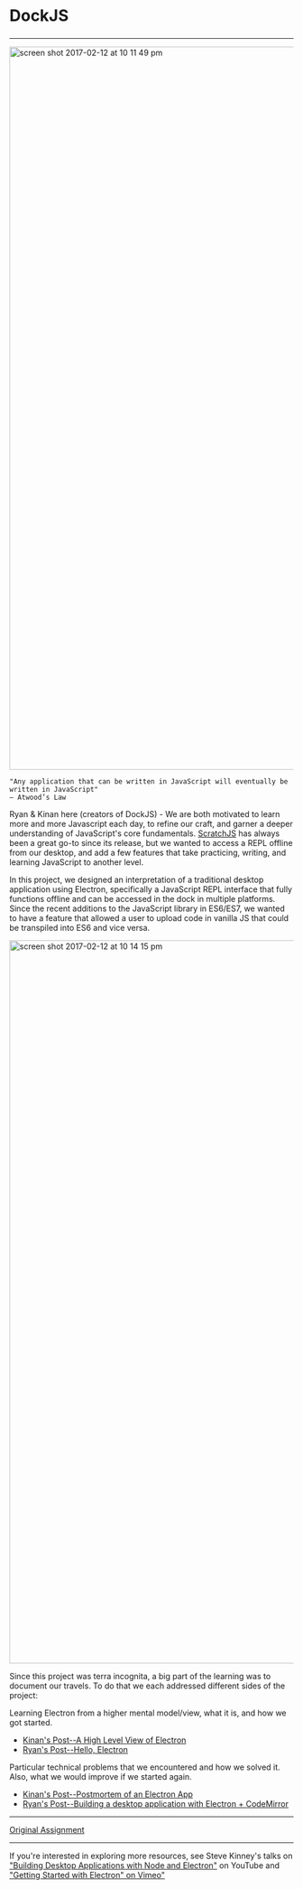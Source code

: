 # DockJS

### 

---

<img width="1280" alt="screen shot 2017-02-12 at 10 11 49 pm" src="https://cloud.githubusercontent.com/assets/13802107/22871721/c9ea3260-f170-11e6-85bf-9eb8a5c7c633.png">

```
"Any application that can be written in JavaScript will eventually be written in JavaScript"
— Atwood’s Law
```

Ryan & Kinan here (creators of DockJS) - We are both motivated to learn more and more Javascript each day, to refine our craft, and garner a deeper understanding of JavaScript's core fundamentals. [ScratchJS](https://chrome.google.com/webstore/detail/scratch-js/alploljligeomonipppgaahpkenfnfkn?hl=en-US) has always been a great go-to since its release, but we wanted to access a REPL offline from our desktop, and add a few features that take practicing, writing, and learning JavaScript to another level.

In this project, we designed an interpretation of a traditional desktop application using Electron, specifically a JavaScript REPL interface that fully functions offline and can be accessed in the dock in multiple platforms. Since the recent additions to the JavaScript library in ES6/ES7, we wanted to have a feature that allowed a user to upload code in vanilla JS that could be transpiled into ES6 and vice versa. 

<img width="1280" alt="screen shot 2017-02-12 at 10 14 15 pm" src="https://cloud.githubusercontent.com/assets/13802107/22871720/c9dac67c-f170-11e6-8efb-a83a0620580f.png">

Since this project was terra incognita, a big part of the learning was to document our travels. To do that we each addressed different sides of the project:

Learning Electron from a higher mental model/view, what it is, and how we got started.

* [Kinan's Post--A High Level View of Electron](https://medium.com/@iamkinansw/an-intro-to-electron-97fad3973951#.t4k77u4ew)
* [Ryan's Post--Hello, Electron](https://medium.com/@rcwestlake/hello-electron-394451da0844#.q7t5o91rn)

Particular technical problems that we encountered and how we solved it. Also, what we would improve if we started again.

* [Kinan's Post--Postmortem of an Electron App](https://medium.com/@iamkinansw/postmortem-of-an-electron-app-67c4493aa50d#.3ax8clc5x)
* [Ryan's Post--Building a desktop application with Electron + CodeMirror](https://medium.com/@rcwestlake/building-a-desktop-app-with-electron-codemirror-93b681237e60#.e87qpoq77z)

---

[Original Assignment](http://frontend.turing.io/projects/imposter-syndrome.html)

---

If you're interested in exploring more resources, see Steve Kinney's talks on ["Building Desktop Applications with Node and Electron"](https://www.youtube.com/watch?v=rbSvc8_BHaw) on YouTube and ["Getting Started with Electron" on Vimeo"](https://vimeo.com/155240396)
